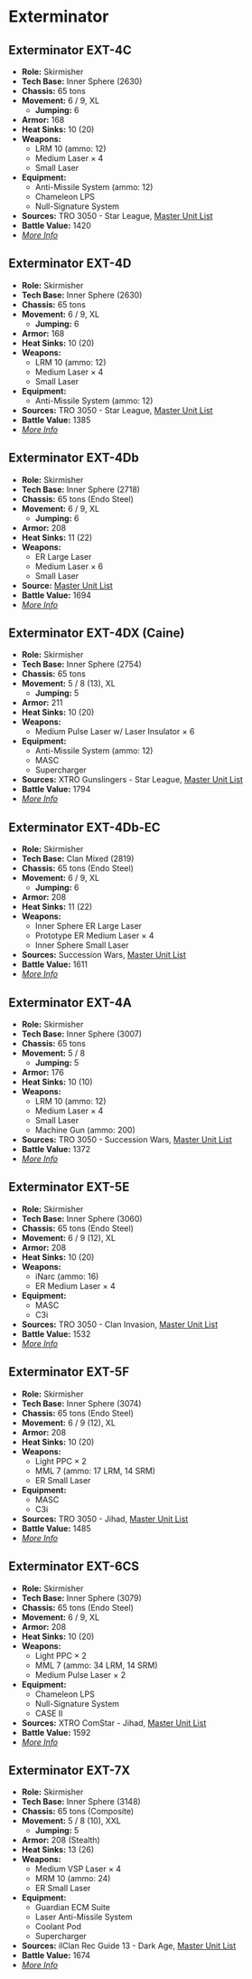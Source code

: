 # Exterminator
## Exterminator EXT-4C
- **Role:** Skirmisher
- **Tech Base:** Inner Sphere (2630)
- **Chassis:** 65 tons
- **Movement:** 6 / 9, XL
  - **Jumping:** 6
- **Armor:** 168
- **Heat Sinks:** 10 (20)
- **Weapons:**
  - LRM 10 (ammo: 12)
  - Medium Laser × 4
  - Small Laser
- **Equipment:**
  - Anti-Missile System (ammo: 12)
  - Chameleon LPS
  - Null-Signature System
- **Sources:** TRO 3050 - Star League, [Master Unit List](http://masterunitlist.info/Unit/Details/4148/exterminator-ext-4c)
- **Battle Value:** 1420
- [*More Info*](exterminator/exterminator_ext-4c.md)

## Exterminator EXT-4D
- **Role:** Skirmisher
- **Tech Base:** Inner Sphere (2630)
- **Chassis:** 65 tons
- **Movement:** 6 / 9, XL
  - **Jumping:** 6
- **Armor:** 168
- **Heat Sinks:** 10 (20)
- **Weapons:**
  - LRM 10 (ammo: 12)
  - Medium Laser × 4
  - Small Laser
- **Equipment:**
  - Anti-Missile System (ammo: 12)
- **Sources:** TRO 3050 - Star League, [Master Unit List](http://masterunitlist.info/Unit/Details/1004/exterminator-ext-4d)
- **Battle Value:** 1385
- [*More Info*](exterminator/exterminator_ext-4d.md)

## Exterminator EXT-4Db
- **Role:** Skirmisher
- **Tech Base:** Inner Sphere (2718)
- **Chassis:** 65 tons (Endo Steel)
- **Movement:** 6 / 9, XL
  - **Jumping:** 6
- **Armor:** 208
- **Heat Sinks:** 11 (22)
- **Weapons:**
  - ER Large Laser
  - Medium Laser × 6
  - Small Laser
- **Source:** [Master Unit List](http://masterunitlist.info/Unit/Details/1005/exterminator-ext-4db)
- **Battle Value:** 1694
- [*More Info*](exterminator/exterminator_ext-4db.md)

## Exterminator EXT-4DX (Caine)
- **Role:** Skirmisher
- **Tech Base:** Inner Sphere (2754)
- **Chassis:** 65 tons
- **Movement:** 5 / 8 (13), XL
  - **Jumping:** 5
- **Armor:** 211
- **Heat Sinks:** 10 (20)
- **Weapons:**
  - Medium Pulse Laser w/ Laser Insulator × 6
- **Equipment:**
  - Anti-Missile System (ammo: 12)
  - MASC
  - Supercharger
- **Sources:** XTRO Gunslingers - Star League, [Master Unit List](http://masterunitlist.info/Unit/Details/7321/exterminator-ext-4dx)
- **Battle Value:** 1794
- [*More Info*](exterminator/exterminator_ext-4dx_caine.md)

## Exterminator EXT-4Db-EC
- **Role:** Skirmisher
- **Tech Base:** Clan Mixed (2819)
- **Chassis:** 65 tons (Endo Steel)
- **Movement:** 6 / 9, XL
  - **Jumping:** 6
- **Armor:** 208
- **Heat Sinks:** 11 (22)
- **Weapons:**
  - Inner Sphere ER Large Laser
  - Prototype ER Medium Laser × 4
  - Inner Sphere Small Laser
- **Sources:** Succession Wars, [Master Unit List](http://masterunitlist.info/Unit/Details/7682/exterminator-ext-4db-ec)
- **Battle Value:** 1611
- [*More Info*](exterminator/exterminator_ext-4db-ec.md)

## Exterminator EXT-4A
- **Role:** Skirmisher
- **Tech Base:** Inner Sphere (3007)
- **Chassis:** 65 tons
- **Movement:** 5 / 8
  - **Jumping:** 5
- **Armor:** 176
- **Heat Sinks:** 10 (10)
- **Weapons:**
  - LRM 10 (ammo: 12)
  - Medium Laser × 4
  - Small Laser
  - Machine Gun (ammo: 200)
- **Sources:** TRO 3050 - Succession Wars, [Master Unit List](http://masterunitlist.info/Unit/Details/4147/exterminator-ext-4a)
- **Battle Value:** 1372
- [*More Info*](exterminator/exterminator_ext-4a.md)

## Exterminator EXT-5E
- **Role:** Skirmisher
- **Tech Base:** Inner Sphere (3060)
- **Chassis:** 65 tons (Endo Steel)
- **Movement:** 6 / 9 (12), XL
- **Armor:** 208
- **Heat Sinks:** 10 (20)
- **Weapons:**
  - iNarc (ammo: 16)
  - ER Medium Laser × 4
- **Equipment:**
  - MASC
  - C3i
- **Sources:** TRO 3050 - Clan Invasion, [Master Unit List](http://masterunitlist.info/Unit/Details/1006/exterminator-ext-5e)
- **Battle Value:** 1532
- [*More Info*](exterminator/exterminator_ext-5e.md)

## Exterminator EXT-5F
- **Role:** Skirmisher
- **Tech Base:** Inner Sphere (3074)
- **Chassis:** 65 tons (Endo Steel)
- **Movement:** 6 / 9 (12), XL
- **Armor:** 208
- **Heat Sinks:** 10 (20)
- **Weapons:**
  - Light PPC × 2
  - MML 7 (ammo: 17 LRM, 14 SRM)
  - ER Small Laser
- **Equipment:**
  - MASC
  - C3i
- **Sources:** TRO 3050 - Jihad, [Master Unit List](http://masterunitlist.info/Unit/Details/1007/exterminator-ext-5f)
- **Battle Value:** 1485
- [*More Info*](exterminator/exterminator_ext-5f.md)

## Exterminator EXT-6CS
- **Role:** Skirmisher
- **Tech Base:** Inner Sphere (3079)
- **Chassis:** 65 tons (Endo Steel)
- **Movement:** 6 / 9, XL
- **Armor:** 208
- **Heat Sinks:** 10 (20)
- **Weapons:**
  - Light PPC × 2
  - MML 7 (ammo: 34 LRM, 14 SRM)
  - Medium Pulse Laser × 2
- **Equipment:**
  - Chameleon LPS
  - Null-Signature System
  - CASE II
- **Sources:** XTRO ComStar - Jihad, [Master Unit List](http://masterunitlist.info/Unit/Details/5551/exterminator-ext-6cs)
- **Battle Value:** 1592
- [*More Info*](exterminator/exterminator_ext-6cs.md)

## Exterminator EXT-7X
- **Role:** Skirmisher
- **Tech Base:** Inner Sphere (3148)
- **Chassis:** 65 tons (Composite)
- **Movement:** 5 / 8 (10), XXL
  - **Jumping:** 5
- **Armor:** 208 (Stealth)
- **Heat Sinks:** 13 (26)
- **Weapons:**
  - Medium VSP Laser × 4
  - MRM 10 (ammo: 24)
  - ER Small Laser
- **Equipment:**
  - Guardian ECM Suite
  - Laser Anti-Missile System
  - Coolant Pod
  - Supercharger
- **Sources:** ilClan Rec Guide 13 - Dark Age, [Master Unit List](http://masterunitlist.info/Unit/Details/8161/exterminator-ext-7x)
- **Battle Value:** 1674
- [*More Info*](exterminator/exterminator_ext-7x.md)

